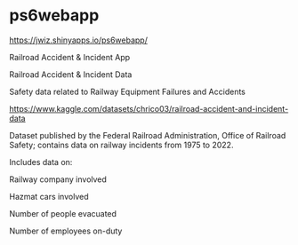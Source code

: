 # ps6webapp
https://jwiz.shinyapps.io/ps6webapp/

Railroad Accident & Incident App

Railroad Accident & Incident Data

Safety data related to Railway Equipment Failures and Accidents

https://www.kaggle.com/datasets/chrico03/railroad-accident-and-incident-data

Dataset published by the Federal Railroad Administration, Office of Railroad Safety; contains data on railway incidents from 1975 to 2022.

Includes data on:

Railway company involved

Hazmat cars involved

Number of people evacuated

Number of employees on-duty
